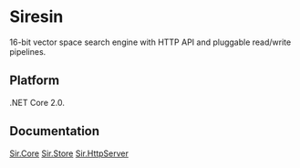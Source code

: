 # Siresin

16-bit vector space search engine with HTTP API and pluggable read/write pipelines.

## Platform

.NET Core 2.0.

## Documentation

[Sir.Core](/src/Sir.Core/README.md)
[Sir.Store](/src/Sir.Store/README.md)
[Sir.HttpServer](/src/Sir.HttpServer/README.md)
